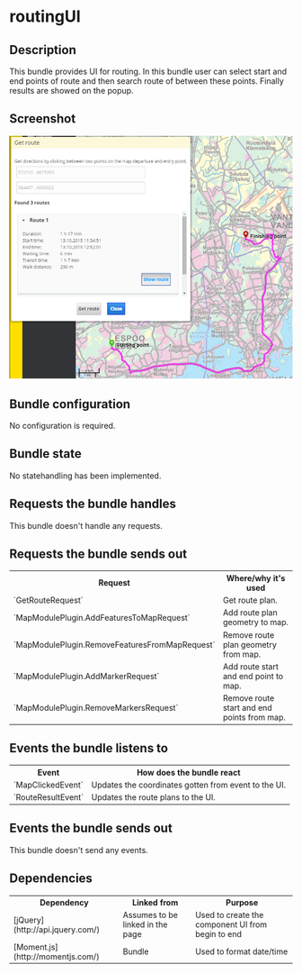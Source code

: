 # routingUI

## Description

This bundle provides UI for routing. In this bundle user can select start and end points of route and then search route of between these points. Finally results are showed on the popup.


## Screenshot

![screenshot](routingui.png)


## Bundle configuration

No configuration is required. 

## Bundle state

No statehandling has been implemented.

## Requests the bundle handles

This bundle doesn't handle any requests.

## Requests the bundle sends out

<table class="table">
  <tr>
    <th> Request </th><th> Where/why it's used</th>
  </tr>
  <tr>
    <td>`GetRouteRequest`</td><td> Get route plan.</td>
  </tr>
  <tr>
    <td>`MapModulePlugin.AddFeaturesToMapRequest`</td><td> Add route plan geometry to map.</td>
  </tr>
  <tr>
    <td>`MapModulePlugin.RemoveFeaturesFromMapRequest`</td><td> Remove route plan geometry from map.</td>
  </tr>
  <tr>
    <td>`MapModulePlugin.AddMarkerRequest`</td><td> Add route start and end point to map.</td>
  </tr>
  <tr>
    <td>`MapModulePlugin.RemoveMarkersRequest`</td><td> Remove route start and end points from map.</td>
  </tr>
</table>

## Events the bundle listens to

<table class="table">
  <tr>
    <th>Event</th><th>How does the bundle react</th>
  </tr>
  <tr>
    <td>`MapClickedEvent`</td><td>Updates the coordinates gotten from event to the UI.</td>
  </tr>
  <tr>
    <td>`RouteResultEvent`</td><td>Updates the route plans to the UI.</td>
  </tr>  
</table>

## Events the bundle sends out

This bundle doesn't send any events.

## Dependencies

<table class="table">
  <tr>
    <th>Dependency</th><th>Linked from</th><th>Purpose</th>
  </tr>
  <tr>
    <td>[jQuery](http://api.jquery.com/)</td>
    <td>Assumes to be linked in the page</td>
    <td>Used to create the component UI from begin to end</td>
  </tr>
  <tr>
    <td>[Moment.js](http://momentjs.com/)</td>
    <td>Bundle</td>
    <td>Used to format date/time</td>
  </tr>
</table>
